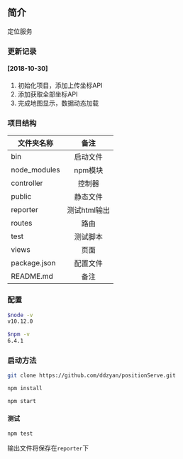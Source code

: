 ## 简介
定位服务

### 更新记录
#### [2018-10-30]
1. 初始化项目，添加上传坐标API
2. 添加获取全部坐标API
3. 完成地图显示，数据动态加载

### 项目结构
| 文件夹名称     |备注           | 
| ------------- |:-------------:| 
| bin      | 启动文件 | 
| node_modules      | npm模块      |
| controller      | 控制器      |
| public | 静态文件     |   
| reporter | 测试html输出      |   
| routes | 路由      |   
| test | 测试脚本      |   
| views | 页面      |   
| package.json |配置文件    |   
| README.md | 备注     |   

### 配置
```bash
$node -v
v10.12.0

$npm -v
6.4.1
```

### 启动方法
```bash
git clone https://github.com/ddzyan/positionServe.git

npm install 

npm start
```

#### 测试
```bash
npm test
```
输出文件将保存在`reporter`下